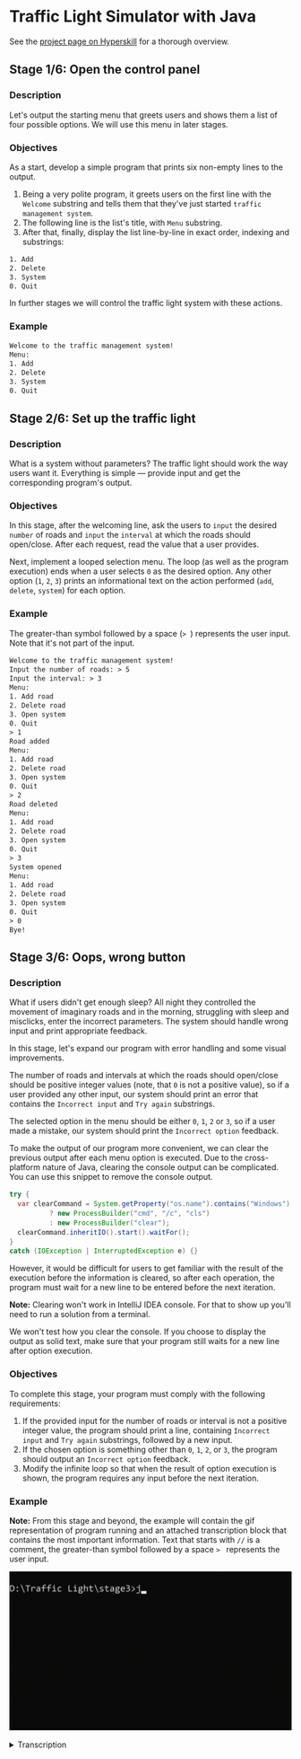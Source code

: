 # Traffic Light Simulator with Java 

See the [project page on Hyperskill](https://hyperskill.org/projects/288) for a thorough overview.


## Stage 1/6: Open the control panel

### Description

Let's output the starting menu that greets users and shows them a list of four possible options. We will use this menu in later stages.

### Objectives

As a start, develop a simple program that prints six non-empty lines to the output.

1. Being a very polite program, it greets users on the first line with the `Welcome` substring and tells them that they've just started `traffic management system`.
2. The following line is the list's title, with `Menu` substring.
3. After that, finally, display the list line-by-line in exact order, indexing and substrings:
```text
1. Add
2. Delete
3. System
0. Quit
```

In further stages we will control the traffic light system with these actions.

### Example

```text
Welcome to the traffic management system!
Menu:
1. Add
2. Delete
3. System
0. Quit
```


## Stage 2/6: Set up the traffic light

### Description

What is a system without parameters? The traffic light should work the way users want it. Everything is simple — provide input and get the corresponding program's output.

### Objectives

In this stage, after the welcoming line, ask the users to `input` the desired `number` of roads and `input` the `interval` at which the roads should open/close. After each request, read the value that a user provides.

Next, implement a looped selection menu. The loop (as well as the program execution) ends when a user selects `0` as the desired option. Any other option (`1`, `2`, `3`) prints an informational text on the action performed (`add`, `delete`, `system`) for each option.

### Example

The greater-than symbol followed by a space (`> `) represents the user input. Note that it's not part of the input.

```text
Welcome to the traffic management system!
Input the number of roads: > 5
Input the interval: > 3
Menu:
1. Add road
2. Delete road
3. Open system
0. Quit
> 1
Road added
Menu:
1. Add road
2. Delete road
3. Open system
0. Quit
> 2
Road deleted
Menu:
1. Add road
2. Delete road
3. Open system
0. Quit
> 3
System opened
Menu:
1. Add road
2. Delete road
3. Open system
0. Quit
> 0
Bye!
```


## Stage 3/6: Oops, wrong button

### Description

What if users didn't get enough sleep? All night they controlled the movement of imaginary roads and in the morning, struggling with sleep and misclicks, enter the incorrect parameters. The system should handle wrong input and print appropriate feedback.

In this stage, let's expand our program with error handling and some visual improvements.

The number of roads and intervals at which the roads should open/close should be positive integer values (note, that `0` is not a positive value), so if a user provided any other input, our system should print an error that contains the `Incorrect input` and `Try again` substrings.

The selected option in the menu should be either `0`, `1`, `2` or `3`, so if a user made a mistake, our system should print the `Incorrect option` feedback.

To make the output of our program more convenient, we can clear the previous output after each menu option is executed. Due to the cross-platform nature of Java, clearing the console output can be complicated. You can use this snippet to remove the console output.
```java
try {
  var clearCommand = System.getProperty("os.name").contains("Windows")
          ? new ProcessBuilder("cmd", "/c", "cls")
          : new ProcessBuilder("clear");
  clearCommand.inheritIO().start().waitFor();
}
catch (IOException | InterruptedException e) {}
```
However, it would be difficult for users to get familiar with the result of the execution before the information is cleared, so after each operation, the program must wait for a new line to be entered before the next iteration.

**Note:** Clearing won't work in IntelliJ IDEA console. For that to show up you'll need to run a solution from a terminal.

We won't test how you clear the console. If you choose to display the output as solid text, make sure that your program still waits for a new line after option execution.

### Objectives

To complete this stage, your program must comply with the following requirements:

1. If the provided input for the number of roads or interval is not a positive integer value, the program should print a line, containing `Incorrect input` and `Try again` substrings, followed by a new input.
2. If the chosen option is something other than `0`, `1`, `2`, or `3`, the program should output an `Incorrect option` feedback.
3. Modify the infinite loop so that when the result of option execution is shown, the program requires any input before the next iteration.

### Example

**Note:** From this stage and beyond, the example will contain the gif representation of program running and an attached transcription block that contains the most important information. Text that starts with `//` is a comment, the greater-than symbol followed by a space `> ` represents the user input.

![Example](resources/Stage3Example.gif)

<details>
<summary>Transcription</summary>
```text
Welcome to the traffic management system!
Input the number of roads: > -1
Error! Incorrect Input. Try again: > Hello
Error! Incorrect Input. Try again: > 0
Error! Incorrect Input. Try again: > 5
Input the interval: > -5
Error! Incorrect Input. Try again: > World
Error! Incorrect Input. Try again: > 0
Error! Incorrect Input. Try again: > 3
// Output cleared
Menu:
1. Add road
2. Delete road
3. Open system
0. Quit
> 4
Incorrect option
>
// Output cleared
Menu:
1. Add road
2. Delete road
3. Open system
0. Quit
> -1
Incorrect option
>
// Output cleared
Menu:
1. Add road
2. Delete road
3. Open system
0. Quit
> Hello world
Incorrect option
>
// Output cleared
Menu:
1. Add road
2. Delete road
3. Open system
0. Quit
> 2
Road deleted
>
// Output cleared
Menu:
1. Add road
2. Delete road
3. Open system
0. Quit
> 0
Bye!
```
</details>
